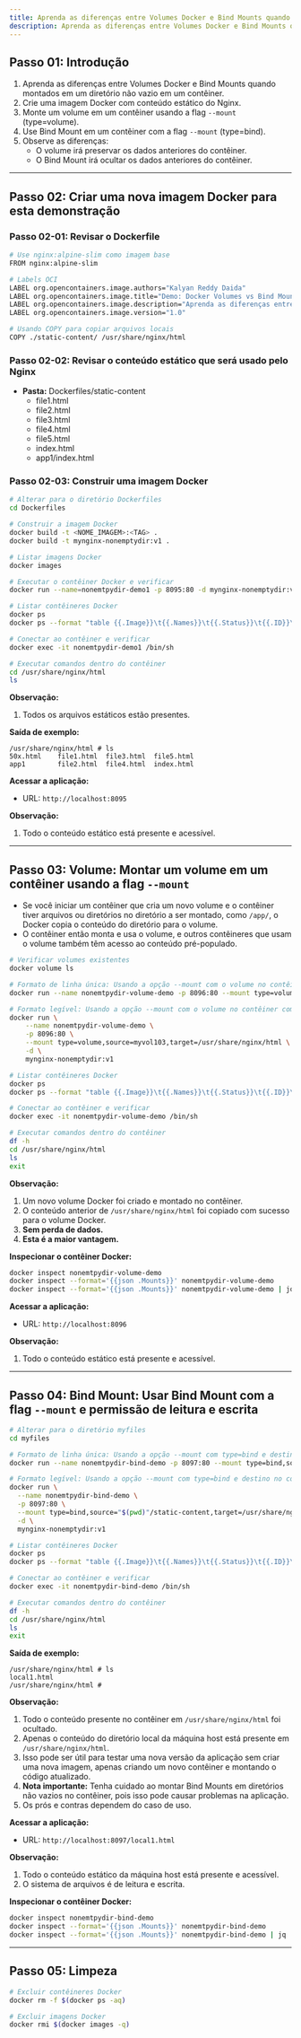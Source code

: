 ```yaml
---
title: Aprenda as diferenças entre Volumes Docker e Bind Mounts quando montados em um diretório não vazio em um contêiner
description: Aprenda as diferenças entre Volumes Docker e Bind Mounts quando montados em um diretório não vazio em um contêiner
---
```


## Passo 01: Introdução
1. Aprenda as diferenças entre Volumes Docker e Bind Mounts quando montados em um diretório não vazio em um contêiner.
2. Crie uma imagem Docker com conteúdo estático do Nginx.
3. Monte um volume em um contêiner usando a flag `--mount` (type=volume).
4. Use Bind Mount em um contêiner com a flag `--mount` (type=bind).
5. Observe as diferenças:
    - O volume irá preservar os dados anteriores do contêiner.
    - O Bind Mount irá ocultar os dados anteriores do contêiner.

---

## Passo 02: Criar uma nova imagem Docker para esta demonstração
### Passo 02-01: Revisar o Dockerfile
```bash
# Use nginx:alpine-slim como imagem base
FROM nginx:alpine-slim

# Labels OCI
LABEL org.opencontainers.image.authors="Kalyan Reddy Daida"
LABEL org.opencontainers.image.title="Demo: Docker Volumes vs Bind Mounts"
LABEL org.opencontainers.image.description="Aprenda as diferenças entre Volumes Docker e Bind Mounts quando montados em um diretório não vazio em um contêiner"
LABEL org.opencontainers.image.version="1.0"

# Usando COPY para copiar arquivos locais
COPY ./static-content/ /usr/share/nginx/html
```

### Passo 02-02: Revisar o conteúdo estático que será usado pelo Nginx
- **Pasta:** Dockerfiles/static-content
    - file1.html
    - file2.html
    - file3.html
    - file4.html
    - file5.html
    - index.html
    - app1/index.html

### Passo 02-03: Construir uma imagem Docker
```bash
# Alterar para o diretório Dockerfiles
cd Dockerfiles

# Construir a imagem Docker
docker build -t <NOME_IMAGEM>:<TAG> .
docker build -t mynginx-nonemptydir:v1 .

# Listar imagens Docker
docker images

# Executar o contêiner Docker e verificar
docker run --name=nonemtpydir-demo1 -p 8095:80 -d mynginx-nonemptydir:v1

# Listar contêineres Docker
docker ps
docker ps --format "table {{.Image}}\t{{.Names}}\t{{.Status}}\t{{.ID}}\t{{.Ports}}"

# Conectar ao contêiner e verificar
docker exec -it nonemtpydir-demo1 /bin/sh

# Executar comandos dentro do contêiner
cd /usr/share/nginx/html
ls
```

**Observação:**
1. Todos os arquivos estáticos estão presentes.

**Saída de exemplo:**
```
/usr/share/nginx/html # ls
50x.html    file1.html  file3.html  file5.html
app1        file2.html  file4.html  index.html
```

**Acessar a aplicação:**
- URL: `http://localhost:8095`

**Observação:**
1. Todo o conteúdo estático está presente e acessível.

---

## Passo 03: Volume: Montar um volume em um contêiner usando a flag `--mount`
- Se você iniciar um contêiner que cria um novo volume e o contêiner tiver arquivos ou diretórios no diretório a ser montado, como `/app/`, o Docker copia o conteúdo do diretório para o volume.
- O contêiner então monta e usa o volume, e outros contêineres que usam o volume também têm acesso ao conteúdo pré-populado.

```bash
# Verificar volumes existentes
docker volume ls

# Formato de linha única: Usando a opção --mount com o volume no contêiner como /usr/share/nginx/html
docker run --name nonemtpydir-volume-demo -p 8096:80 --mount type=volume,source=myvol103,target=/usr/share/nginx/html -d mynginx-nonemptydir:v1

# Formato legível: Usando a opção --mount com o volume no contêiner como /usr/share/nginx/html
docker run \
    --name nonemtpydir-volume-demo \
    -p 8096:80 \
    --mount type=volume,source=myvol103,target=/usr/share/nginx/html \
    -d \
    mynginx-nonemptydir:v1

# Listar contêineres Docker
docker ps
docker ps --format "table {{.Image}}\t{{.Names}}\t{{.Status}}\t{{.ID}}\t{{.Ports}}"

# Conectar ao contêiner e verificar
docker exec -it nonemtpydir-volume-demo /bin/sh

# Executar comandos dentro do contêiner
df -h
cd /usr/share/nginx/html
ls
exit
```

**Observação:**
1. Um novo volume Docker foi criado e montado no contêiner.
2. O conteúdo anterior de `/usr/share/nginx/html` foi copiado com sucesso para o volume Docker.
3. **Sem perda de dados.**
4. **Esta é a maior vantagem.**

**Inspecionar o contêiner Docker:**
```bash
docker inspect nonemtpydir-volume-demo
docker inspect --format='{{json .Mounts}}' nonemtpydir-volume-demo
docker inspect --format='{{json .Mounts}}' nonemtpydir-volume-demo | jq
```

**Acessar a aplicação:**
- URL: `http://localhost:8096`

**Observação:**
1. Todo o conteúdo estático está presente e acessível.

---

## Passo 04: Bind Mount: Usar Bind Mount com a flag `--mount` e permissão de leitura e escrita
```bash
# Alterar para o diretório myfiles
cd myfiles

# Formato de linha única: Usando a opção --mount com type=bind e destino no contêiner como /usr/share/nginx/html
docker run --name nonemtpydir-bind-demo -p 8097:80 --mount type=bind,source="$(pwd)"/static-content,target=/usr/share/nginx/html -d mynginx-nonemptydir:v1

# Formato legível: Usando a opção --mount com type=bind e destino no contêiner como /usr/share/nginx/html
docker run \
  --name nonemtpydir-bind-demo \
  -p 8097:80 \
  --mount type=bind,source="$(pwd)"/static-content,target=/usr/share/nginx/html \
  -d \
  mynginx-nonemptydir:v1

# Listar contêineres Docker
docker ps
docker ps --format "table {{.Image}}\t{{.Names}}\t{{.Status}}\t{{.ID}}\t{{.Ports}}"

# Conectar ao contêiner e verificar
docker exec -it nonemtpydir-bind-demo /bin/sh

# Executar comandos dentro do contêiner
df -h
cd /usr/share/nginx/html
ls
exit
```

**Saída de exemplo:**
```
/usr/share/nginx/html # ls
local1.html
/usr/share/nginx/html #
```

**Observação:**
1. Todo o conteúdo presente no contêiner em `/usr/share/nginx/html` foi ocultado.
2. Apenas o conteúdo do diretório local da máquina host está presente em `/usr/share/nginx/html`.
3. Isso pode ser útil para testar uma nova versão da aplicação sem criar uma nova imagem, apenas criando um novo contêiner e montando o código atualizado.
4. **Nota importante:** Tenha cuidado ao montar Bind Mounts em diretórios não vazios no contêiner, pois isso pode causar problemas na aplicação.
5. Os prós e contras dependem do caso de uso.

**Acessar a aplicação:**
- URL: `http://localhost:8097/local1.html`

**Observação:**
1. Todo o conteúdo estático da máquina host está presente e acessível.
2. O sistema de arquivos é de leitura e escrita.

**Inspecionar o contêiner Docker:**
```bash
docker inspect nonemtpydir-bind-demo
docker inspect --format='{{json .Mounts}}' nonemtpydir-bind-demo
docker inspect --format='{{json .Mounts}}' nonemtpydir-bind-demo | jq
```

---

## Passo 05: Limpeza
```bash
# Excluir contêineres Docker
docker rm -f $(docker ps -aq)

# Excluir imagens Docker
docker rmi $(docker images -q)
```